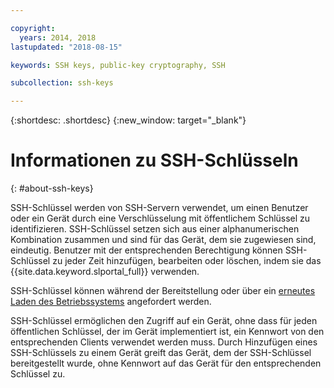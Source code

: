 ```yaml
---

copyright:
  years: 2014, 2018
lastupdated: "2018-08-15"

keywords: SSH keys, public-key cryptography, SSH

subcollection: ssh-keys

---
```


{:shortdesc: .shortdesc}
{:new_window: target="_blank"}

# Informationen zu SSH-Schlüsseln
{: #about-ssh-keys}

SSH-Schlüssel werden von SSH-Servern verwendet, um einen Benutzer oder ein Gerät durch eine Verschlüsselung mit öffentlichem Schlüssel zu identifizieren. SSH-Schlüssel setzen sich aus einer alphanumerischen Kombination zusammen und sind für das Gerät, dem sie zugewiesen sind, eindeutig. Benutzer mit der entsprechenden Berechtigung können SSH-Schlüssel zu jeder Zeit hinzufügen, bearbeiten oder löschen, indem sie das {{site.data.keyword.slportal_full}} verwenden.

SSH-Schlüssel können während der Bereitstellung oder über ein [erneutes Laden des Betriebssystems](/docs/infrastructure/software?topic=software-reloading-the-os) angefordert werden.


SSH-Schlüssel ermöglichen den Zugriff auf ein Gerät, ohne dass für jeden öffentlichen Schlüssel, der im Gerät implementiert ist, ein Kennwort von den entsprechenden Clients verwendet werden muss. Durch Hinzufügen eines SSH-Schlüssels zu einem Gerät greift das Gerät, dem der SSH-Schlüssel bereitgestellt wurde, ohne Kennwort auf das Gerät für den entsprechenden Schlüssel zu.
